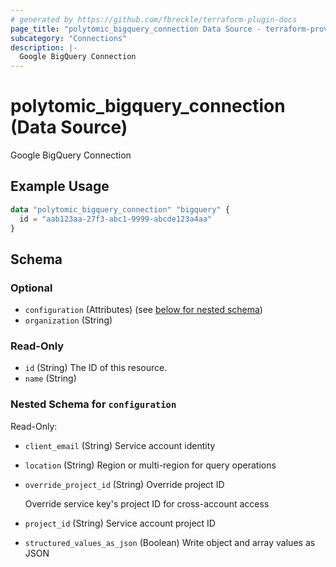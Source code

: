 ```yaml
---
# generated by https://github.com/fbreckle/terraform-plugin-docs
page_title: "polytomic_bigquery_connection Data Source - terraform-provider-polytomic"
subcategory: "Connections"
description: |-
  Google BigQuery Connection
---
```


# polytomic_bigquery_connection (Data Source)

Google BigQuery Connection

## Example Usage

```terraform
data "polytomic_bigquery_connection" "bigquery" {
  id = "aab123aa-27f3-abc1-9999-abcde123a4aa"
}
```

<!-- schema generated by tfplugindocs -->
## Schema

### Optional

- `configuration` (Attributes) (see [below for nested schema](#nestedatt--configuration))
- `organization` (String)

### Read-Only

- `id` (String) The ID of this resource.
- `name` (String)

<a id="nestedatt--configuration"></a>
### Nested Schema for `configuration`

Read-Only:

- `client_email` (String) Service account identity
- `location` (String) Region or multi-region for query operations
- `override_project_id` (String) Override project ID

    Override service key's project ID for cross-account access
- `project_id` (String) Service account project ID
- `structured_values_as_json` (Boolean) Write object and array values as JSON


